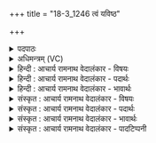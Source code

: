 +++
title = "18-3_1246 त्वं यविष्ठ"

+++
<details><summary>पदपाठः</summary>

त्वम्। य꣣विष्ठ। दाशु꣡षः꣢। नॄन्। पा꣣हि। शृणुहि꣢। गि꣡रः꣢꣯। र꣡क्ष꣢꣯। तो꣣क꣢म्। उ꣣त꣢। त्म꣡ना꣢꣯। १२४६।
</details>

<details><summary>अधिमन्त्रम् (VC)</summary>

- अग्निः
- उशना काव्यः
- गायत्री
- षड्जः
</details>

<details><summary>हिन्दी : आचार्य रामनाथ वेदालंकार - विषयः</summary>

अगले मन्त्र में परमात्मा और राजा से प्रार्थना की गयी है।
</details>

<details><summary>हिन्दी : आचार्य रामनाथ वेदालंकार - पदार्थः</summary>

पदार्थान्वय -  प्रथम—परमात्मा के पक्ष में। हे (यविष्ठ) सबसे अधिक युवा अर्थात् युवा के समान शक्तिसम्पन्न परमात्मन् ! (त्वम्) आप (दाशुषः) आत्मसमर्पण करनेवाले (नॄन्) उपासक जनों की (पाहि) पालना कीजिए, उनकी (गिरः) स्तुति-वाणियों को (शृणुहि) सुनिए, (उत) और (त्मना) अपने आप (तोकम्) उनकी सद्विचार-रूप सन्तान की (रक्ष) रक्षा कीजिए ॥ द्वितीय—राजा के पक्ष में। हे (यविष्ठ) अतिशय युवक राजन् ! (त्वम्) आप (दाशुषः) विद्या के दाता वा धन के दाता (नॄन्) पुरुषों की (पाहि) रक्षा कीजिए। (उत) और (त्मना) स्वयम् (तोकम्) युद्ध में मृत सैनिकों की सन्तान की (रक्ष) पालना कीजिए ॥३॥३
</details>

<details><summary>हिन्दी : आचार्य रामनाथ वेदालंकार - भावार्थः</summary>

भावार्थ -  जगदीश्वर अपने उपासकों को पालता है और उनकी रक्षा करता है। उसी प्रकार राजा को दो कर्म अवश्य करने चाहिए—एक विद्वानों का पालन और उनका उपदेश सुनना और दूसरा युद्ध में मारे गये सैनिकों के सन्तान,पत्नी आदि का पालन ॥३॥
</details>

<details><summary>संस्कृत : आचार्य रामनाथ वेदालंकार - विषयः</summary>

अथ परमात्मानं नृपं च प्रार्थयते।
</details>

<details><summary>संस्कृत : आचार्य रामनाथ वेदालंकार - पदार्थः</summary>

पदार्थान्वय -  प्रथमः—परमात्मपक्षे। हे (यविष्ठ) युवतम, तद्वच्छक्तिसम्पन्न परमात्मन् ! (त्वम् दाशुषः) आत्मसमर्पकान् (नॄन्) उपासकान् जनान् (पाहि) पालय, तेषाम् (गिरः) स्तुतिवाचः (शृणुहि) शृणु। [अत्र ‘उतश्च प्रत्ययाच्छन्दो वा वचनम्। अ० ६।४।१०६ वा०’ इत्यनेन छन्दसि हेर्लुको विकल्पविधानात् हेर्लुक् न, संहितायाम् ‘अन्येषामपि दृश्यते। अ० ६।३।१३७’ इति दीर्घः।] (उत) अपि च (त्मना) आत्मना (तोकम्) तेषां सद्विचाररूपं सन्तानम् (रक्ष) शत्रुभ्यः त्रायस्व। [संहितायां ‘नॄँ पाहि’ इत्यत्र ‘नॄन् पे’ अ० ८।३।१० इत्यनेन नकारस्य रुत्वम्। ‘अत्रानुनासिकः पूर्वस्य तु वा’ अ० ८।३।२ इत्यनेन पूर्वस्यानुनासिकः] ॥ द्वितीयः—नृपतिपक्षे। हे (यविष्ठ) अतिशयेन तरुण राजन् ! (त्वम् दाशुषः) विद्यादातॄन् धनदातॄन् वा (नॄन्) मनुष्यान् (पाहि) रक्ष, (गिरः) विदुषां वाचः (शृणुहि) शृणु, (उत) अपि च (त्मना) आत्मना (तोकम्) युद्धे मृतानां सैनिकानामपत्यम् (रक्ष) पालय ॥३॥२
</details>

<details><summary>संस्कृत : आचार्य रामनाथ वेदालंकार - भावार्थः</summary>

भावार्थ -  जगदीश्वरः स्वोपासकान् पालयति रक्षति च। तथैव नृपतिना द्वे कर्मणी अवश्यं कर्तव्ये,एकं विदुषां पालनं तदुपदेशश्रवणं च,द्वितीयं युद्धे हतानां सैनिकानामपत्यपत्न्यादिपालनञ्च ॥३॥
</details>

<details><summary>संस्कृत : आचार्य रामनाथ वेदालंकार - पादटिप्पनी</summary>

टिप्पनी -   १. ऋ० ८।८४।३, य० १३।५२, १८।७७, सर्वत्र ‘शृणुधी’ इति पाठः। २. एतद् राजपरं व्याख्यानं य० १८।७७। इत्यस्य दयानन्दभाष्यमनुसरति। य० १३।५२ इत्यस्य भाष्ये मन्त्रोऽयं तेन महर्षिणा पशुभिर्नृणां रक्षाविषये व्याख्यातः। ३. यह राजापरक व्याख्या य० १८।७७ के दयानन्दभाष्य के अनुसार है।
</details>